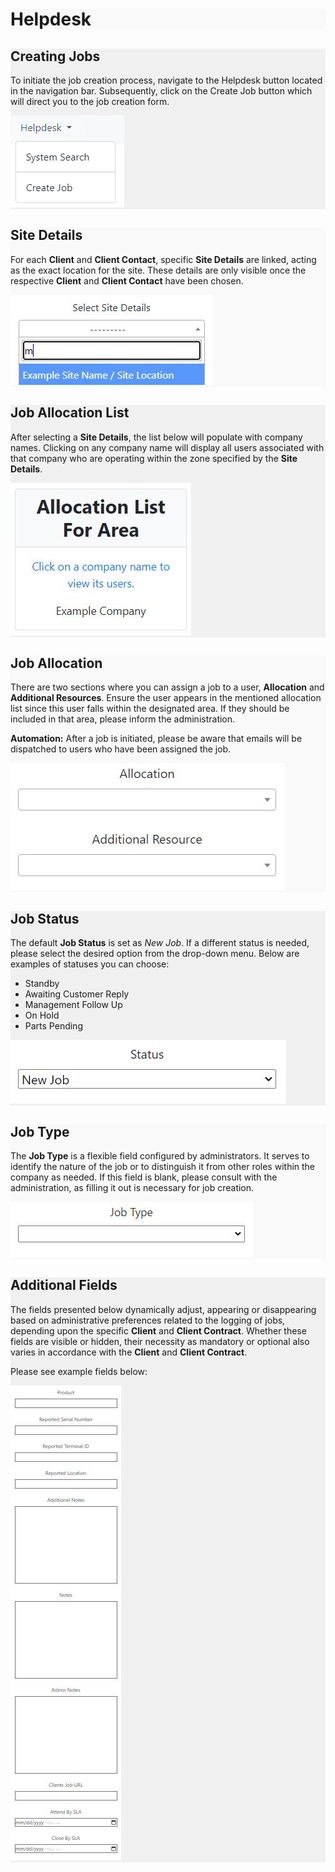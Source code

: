 <!DOCTYPE html>
<html lang="en">
<head>
    <meta charset="UTF-8">
    <meta name="viewport" content="width=device-width, initial-scale=1.0">
    <title>Helpdesk Documentation</title>
    <style>
        /* Alternating background colors for sections */
        .section:nth-child(odd) {
            background-color: #f9f9f9; /* Light gray for odd sections */
        }
        .section:nth-child(even) {
            background-color: #f0f0f0; /* Lighter gray for even sections */
        }
    </style>
</head>
<body>

<div class="section">
    <h1>Helpdesk</h1>
    <!-- Content of Helpdesk section -->
</div>

<div class="section">
    <h2>Creating Jobs</h2>
    <!-- Content of Creating Jobs section -->
    <p>To initiate the job creation process, navigate to the Helpdesk button located in the navigation bar. Subsequently, click on the Create Job button which will direct you to the job creation form.</p>
    <img src="img/create_job_button.JPG" alt="Create Job button">
    <!-- Additional content for Creating Jobs -->
</div>

<div class="section">
    <h2>Site Details</h2>
    <!-- Content of Site Details section -->
    <p>For each <strong>Client</strong> and <strong>Client Contact</strong>, specific <strong>Site Details</strong> are linked, acting as the exact location for the site. These details are only visible once the respective <strong>Client</strong> and <strong>Client Contact</strong> have been chosen.</p>
    <img src="img/site_details_dropdown.JPG" alt="Site Details Drop Down">
    <!-- Additional content for Site Details -->
</div>

<div class="section">
    <h2>Job Allocation List</h2>
    <!-- Content of Job Allocation List section -->
    <p>After selecting a <strong>Site Details</strong>, the list below will populate with company names. Clicking on any company name will display all users associated with that company who are operating within the zone specified by the <strong>Site Details</strong>.</p>
    <img src="img/allocation_list.JPG" alt="Allocation List">
    <!-- Additional content for Job Allocation List -->
</div>

<div class="section">
    <h2>Job Allocation</h2>
    <!-- Content of Job Allocation section -->
    <p>There are two sections where you can assign a job to a user, <strong>Allocation</strong> and <strong>Additional Resources</strong>. Ensure the user appears in the mentioned allocation list since this user falls within the designated area. If they should be included in that area, please inform the administration.</p>
    <p><strong>Automation:</strong> After a job is initiated, please be aware that emails will be dispatched to users who have been assigned the job.</p>
    <img src="img/allocation_dropdown.JPG" alt="Allocation Dropdown">
    <!-- Additional content for Job Allocation -->
</div>

<div class="section">
    <h2>Job Status</h2>
    <!-- Content of Job Status section -->
    <p>The default <strong>Job Status</strong> is set as <em>New Job</em>. If a different status is needed, please select the desired option from the drop-down menu. Below are examples of statuses you can choose:</p>
    <ul>
        <li>Standby</li>
        <li>Awaiting Customer Reply</li>
        <li>Management Follow Up</li>
        <li>On Hold</li>
        <li>Parts Pending</li>
    </ul>
    <img src="img/status_dropdown.JPG" alt="Status Dropdown">
    <!-- Additional content for Job Status -->
</div>

<div class="section">
    <h2>Job Type</h2>
    <!-- Content of Job Type section -->
    <p>The <strong>Job Type</strong> is a flexible field configured by administrators. It serves to identify the nature of the job or to distinguish it from other roles within the company as needed. If this field is blank, please consult with the administration, as filling it out is necessary for job creation.</p>
    <img src="img/job_type_dropdown.JPG" alt="Job Type Dropdown">
    <!-- Additional content for Job Type -->
</div>

<div class="section">
    <h2>Additional Fields</h2>
    <!-- Content of Additional Fields section -->
    <p>The fields presented below dynamically adjust, appearing or disappearing based on administrative preferences related to the logging of jobs, depending upon the specific <strong>Client</strong> and <strong>Client Contract</strong>. Whether these fields are visible or hidden, their necessity as mandatory or optional also varies in accordance with the <strong>Client</strong> and <strong>Client Contract</strong>.</p>
    <p>Please see example fields below:</p>
    <img src="img/additional_fields.JPG" alt="Additional Fields">
    <!-- Additional content for Additional Fields -->
</div>

</body>
</html>
